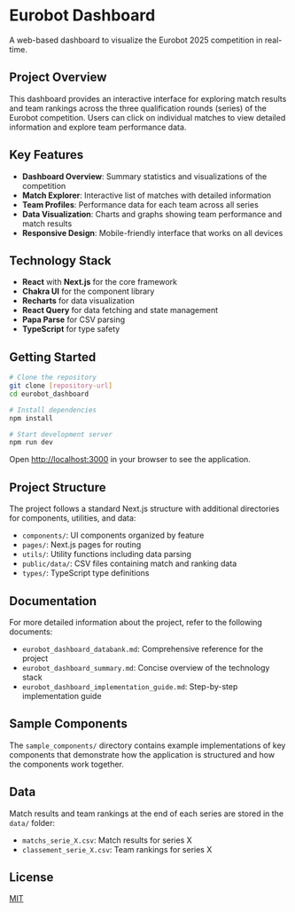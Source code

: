 # Eurobot Dashboard

A web-based dashboard to visualize the Eurobot 2025 competition in real-time.

## Project Overview

This dashboard provides an interactive interface for exploring match results and team rankings across the three qualification rounds (series) of the Eurobot competition. Users can click on individual matches to view detailed information and explore team performance data.

## Key Features

- **Dashboard Overview**: Summary statistics and visualizations of the competition
- **Match Explorer**: Interactive list of matches with detailed information
- **Team Profiles**: Performance data for each team across all series
- **Data Visualization**: Charts and graphs showing team performance and match results
- **Responsive Design**: Mobile-friendly interface that works on all devices

## Technology Stack

- **React** with **Next.js** for the core framework
- **Chakra UI** for the component library
- **Recharts** for data visualization
- **React Query** for data fetching and state management
- **Papa Parse** for CSV parsing
- **TypeScript** for type safety

## Getting Started

```bash
# Clone the repository
git clone [repository-url]
cd eurobot_dashboard

# Install dependencies
npm install

# Start development server
npm run dev
```

Open [http://localhost:3000](http://localhost:3000) in your browser to see the application.

## Project Structure

The project follows a standard Next.js structure with additional directories for components, utilities, and data:

- `components/`: UI components organized by feature
- `pages/`: Next.js pages for routing
- `utils/`: Utility functions including data parsing
- `public/data/`: CSV files containing match and ranking data
- `types/`: TypeScript type definitions

## Documentation

For more detailed information about the project, refer to the following documents:

- `eurobot_dashboard_databank.md`: Comprehensive reference for the project
- `eurobot_dashboard_summary.md`: Concise overview of the technology stack
- `eurobot_dashboard_implementation_guide.md`: Step-by-step implementation guide

## Sample Components

The `sample_components/` directory contains example implementations of key components that demonstrate how the application is structured and how the components work together.

## Data

Match results and team rankings at the end of each series are stored in the `data/` folder:

- `matchs_serie_X.csv`: Match results for series X
- `classement_serie_X.csv`: Team rankings for series X

## License

[MIT](LICENSE)
